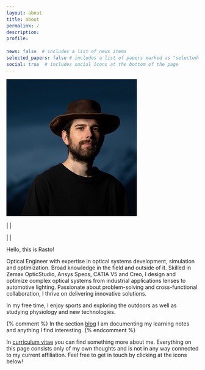 ```yaml
---
layout: about
title: about
permalink: /
description:
profile:

news: false  # includes a list of news items
selected_papers: false # includes a list of papers marked as "selected={true}"
social: true  # includes social icons at the bottom of the page
---
```


![Image of Raso](assets/img/profile_pic.jpg)



|    |

|    |

Hello, this is Rasto! 

Optical Engineer with expertise in optical systems development, simulation and optimization. Broad knowledge in the field and outside of it. Skilled in Zemax OpticStudio, Ansys Speos, CATIA V5 and Creo, I design and optimize complex optical systems from industrial applications lenses to automotive lighting. Passionate about problem-solving and cross-functional collaboration, I thrive on delivering innovative solutions. 

In my free time, I enjoy sports and exploring the outdoors as well as studying physiology and new technologies.

{% comment %}
In the section [blog](../blog) I am documenting my learning notes and anything I find interesting. 
{% endcomment %}

In [curriculum vitae](../cv) you can find something more about me.
Everything on this page consists only of my own thoughts and is not in any 
way connected to my current affiliation. Feel free to get in touch by clicking 
at the icons below! 

